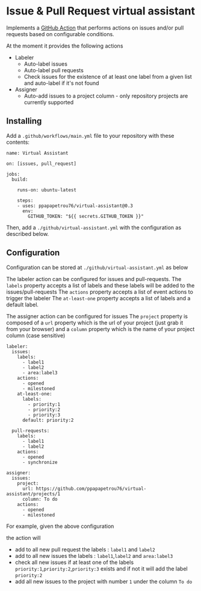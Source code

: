 # Issue & Pull Request virtual assistant

Implements a [GitHub
Action](https://help.github.com/en/categories/automating-your-workflow-with-github-actions)
that performs actions on issues and/or pull requests based on configurable conditions.

At the moment it provides the following actions
- Labeler
    - Auto-label issues
    - Auto-label pull requests
    - Check issues for the existence of at least one label from a given list and auto-label if it's not found
- Assigner
    - Auto-add issues to a project column - only repository projects are currently supported

## Installing

Add a `.github/workflows/main.yml` file to your repository with these
contents:

	name: Virtual Assistant

	on: [issues, pull_request]

	jobs:
	  build:

		runs-on: ubuntu-latest

		steps:
		- uses: ppapapetrou76/virtual-assistant@0.3
		  env:
			GITHUB_TOKEN: "${{ secrets.GITHUB_TOKEN }}"

Then, add a `./github/virtual-assistant.yml` with the configuration as described
below.

## Configuration

Configuration can be stored at `./github/virtual-assistant.yml` as below

The labeler action can be configured for issues and pull-requests. 
The `labels` property accepts a list of labels and these labels will be added to the issues/pull-requests
The `actions` property accepts a list of event actions to trigger the labeler
The `at-least-one` property accepts a list of labels and a default label. 

The assigner action can be configured for issues
The `project` property is composed of a `url` property which is the url of your project (just grab it from your browser)
and a `column` property which is the name of your project column (case sensitive)


    labeler:
      issues:
        labels:
          - label1
          - label2
          - area:label3
        actions:
          - opened
          - milestoned
        at-least-one:
          labels:
            - priority:1
            - priority:2
            - priority:3
          default: priority:2
    
      pull-requests:
        labels:
          - label1
          - label2
        actions:
          - opened
          - synchronize
    
    assigner:
      issues:
        project:
          url: https://github.com/ppapapetrou76/virtual-assistant/projects/1
          column: To do
        actions:
          - opened
          - milestoned




For example, given the above configuration

the action will 
- add to all new pull request the labels : `label1` and `label2`
- add to all new issues the labels : `label1`,`label2` and `area:label3`
- check all new issues if at least one of the labels `priority:1`,`priority:2`,`priority:3` exists and if not it will add the label `priority:2`
- add all new issues to the project with number `1` under the column `To do`
